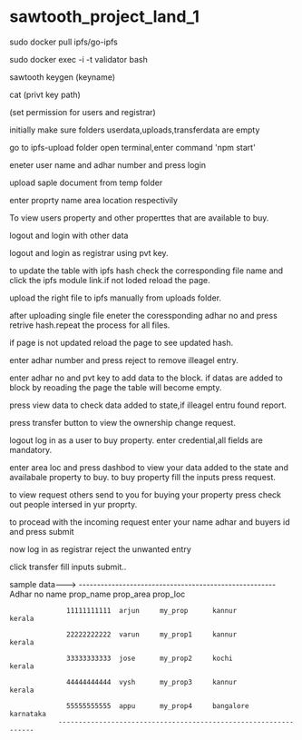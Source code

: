 # sawtooth_project_land_1


sudo docker pull ipfs/go-ipfs


sudo docker exec -i -t validator bash

sawtooth keygen (keyname)

cat (privt key path)

(set permission for users and registrar)

initially make sure folders userdata,uploads,transferdata are empty

go to ipfs-upload folder open terminal,enter command 'npm start'

eneter user name and adhar number and press login

upload saple document from temp folder

enter proprty name area location respectivily

To view users property and other properttes that are available to buy.

logout and login with other data






logout and login as registrar using pvt key.

to update the table with ipfs hash check the corresponding file name and click the ipfs module link.if not loded reload the page.

upload the right file to ipfs manually from uploads folder.

after uploading single file eneter the coressponding adhar no and press retrive hash.repeat the process for all files.

if page is not updated reload the page to see updated hash.


enter adhar number and press reject to remove illeagel entry.

enter adhar no and pvt key to add data to the block.
if datas are added to block by reoading the page the table will become empty.

press view data to check data added to state,if illeagel entru found report.

press transfer button to view the ownership change request.


logout log in as a user to buy property.
enter credential,all fields are mandatory.

enter area loc and press dashbod to view your data added to the state and availabale property to buy.
to buy property fill the inputs press request.

to view request others send to you for buying your property press check out people intersed in yur proprty.

to procead with the incoming request enter your name adhar and buyers id and press submit

now log in as registrar reject the unwanted entry

click transfer fill inputs submit..




       


sample data--->    ------------------------------------------------------
                   Adhar no    name      prop_name    prop_area      prop_loc
                   
                  11111111111  arjun     my_prop      kannur         kerala

                  22222222222  varun     my_prop1     kannur         kerala

                  33333333333  jose      my_prop2     kochi          kerala

                  44444444444  vysh      my_prop3     kannur         kerala

                  55555555555  appu      my_prop4     bangalore      karnataka
                ---------------------------------------------------------------- 
   


